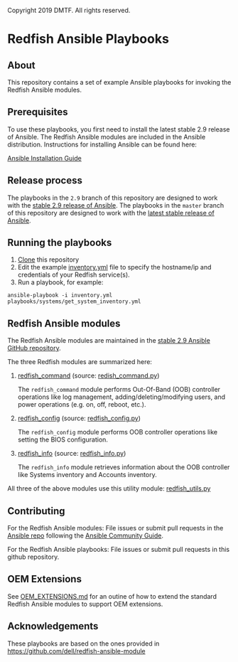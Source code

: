 Copyright 2019 DMTF. All rights reserved.

# Redfish Ansible Playbooks

## About

This repository contains a set of example Ansible playbooks for invoking the Redfish Ansible modules.

## Prerequisites

To use these playbooks, you first need to install the latest stable 2.9 release of Ansible. The Redfish Ansible modules are included in the Ansible distribution. Instructions for installing Ansible can be found here:

[Ansible Installation Guide](https://docs.ansible.com/ansible/2.9/installation_guide/intro_installation.html)

## Release process

The playbooks in the `2.9` branch of this repository are designed to work with the [stable 2.9 release of Ansible](https://docs.ansible.com/ansible/2.9/reference_appendices/release_and_maintenance.html). The playbooks in the `master` branch of this repository are designed to work with the [latest stable release of Ansible](https://docs.ansible.com/ansible/latest/reference_appendices/release_and_maintenance.html).

## Running the playbooks

1. [Clone](https://help.github.com/en/articles/cloning-a-repository) this repository
2. Edit the example [inventory.yml](inventory.yml) file to specify the hostname/ip and credentials of your Redfish service(s).
3. Run a playbook, for example:
```
ansible-playbook -i inventory.yml playbooks/systems/get_system_inventory.yml
```


## Redfish Ansible modules

The Redfish Ansible modules are maintained in the [stable 2.9 Ansible GitHub repository](https://github.com/ansible/ansible/tree/stable-2.9).

The three Redfish modules are summarized here:

1. [redfish_command](https://docs.ansible.com/ansible/2.9/modules/redfish_command_module.html) (source: [redish_command.py](https://github.com/ansible/ansible/blob/stable-2.9/lib/ansible/modules/remote_management/redfish/redfish_command.py))

	The `redfish_command` module performs Out-Of-Band (OOB) controller operations like log management, adding/deleting/modifying users, and power operations (e.g. on, off, reboot, etc.).

2. [redfish_config](https://docs.ansible.com/ansible/2.9/modules/redfish_config_module.html) (source: [redfish_config.py](https://github.com/ansible/ansible/blob/stable-2.9/lib/ansible/modules/remote_management/redfish/redfish_config.py))

	The `redfish_config` module performs OOB controller operations like setting the BIOS configuration.

3. [redfish_info](https://docs.ansible.com/ansible/2.9/modules/redfish_info_module.html) (source: [redfish_info.py](https://github.com/ansible/ansible/blob/stable-2.9/lib/ansible/modules/remote_management/redfish/redfish_info.py))

	The `redfish_info` module retrieves information about the OOB controller like Systems inventory and Accounts inventory.

All three of the above modules use this utility module: [redfish_utils.py](https://github.com/ansible/ansible/blob/stable-2.9/lib/ansible/module_utils/redfish_utils.py)


## Contributing

For the Redfish Ansible modules: File issues or submit pull requests in the [Ansible repo](https://github.com/ansible/ansible/tree/stable-2.9) following the [Ansible Community Guide](https://docs.ansible.com/ansible/2.9/community/index.html).

For the Redfish Ansible playbooks: File issues or submit pull requests in this github repository.

## OEM Extensions

See [OEM_EXTENSIONS.md](OEM_EXTENSIONS.md) for an outine of how to extend the standard Redfish Ansible modules to support OEM extensions.

## Acknowledgements

These playbooks are based on the ones provided in https://github.com/dell/redfish-ansible-module


